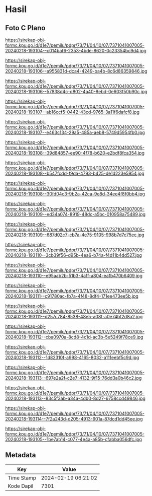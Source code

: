 # Hasil

## Foto C Plano

https://sirekap-obj-formc.kpu.go.id/d1e7/pemilu/pdpr/73/71/04/10/07/7371041007005-20240218-193104--c014baf6-2353-4bde-8620-0c23354bc9d4.jpg

https://sirekap-obj-formc.kpu.go.id/d1e7/pemilu/pdpr/73/71/04/10/07/7371041007005-20240218-193106--a955831d-dca4-4249-ba4b-8c6d86359846.jpg

https://sirekap-obj-formc.kpu.go.id/d1e7/pemilu/pdpr/73/71/04/10/07/7371041007005-20240218-193106--57838d4c-d802-4a40-8ebd-0e603f50b90c.jpg

https://sirekap-obj-formc.kpu.go.id/d1e7/pemilu/pdpr/73/71/04/10/07/7371041007005-20240218-193107--ab16ccf5-0442-43cd-9765-3a11f6dafcf8.jpg

https://sirekap-obj-formc.kpu.go.id/d1e7/pemilu/pdpr/73/71/04/10/07/7371041007005-20240218-193107--e463c134-29a5-485a-aeb8-5749d5954fb0.jpg

https://sirekap-obj-formc.kpu.go.id/d1e7/pemilu/pdpr/73/71/04/10/07/7371041007005-20240218-193108--39d84857-ee90-4f78-b620-e2bdf8fca354.jpg

https://sirekap-obj-formc.kpu.go.id/d1e7/pemilu/pdpr/73/71/04/10/07/7371041007005-20240218-193108--b547fcdd-f9da-4793-b425-de1d223e5954.jpg

https://sirekap-obj-formc.kpu.go.id/d1e7/pemilu/pdpr/73/71/04/10/07/7371041007005-20240218-193108--30fd04c3-9b2a-42ca-9e8d-34ee4f8f0bb4.jpg

https://sirekap-obj-formc.kpu.go.id/d1e7/pemilu/pdpr/73/71/04/10/07/7371041007005-20240218-193109--ed34a074-8919-48dc-a5bc-010958a75489.jpg

https://sirekap-obj-formc.kpu.go.id/d1e7/pemilu/pdpr/73/71/04/10/07/7371041007005-20240218-193109--687d02c7-cb7a-4e75-9105-998b7d7c75ec.jpg

https://sirekap-obj-formc.kpu.go.id/d1e7/pemilu/pdpr/73/71/04/10/07/7371041007005-20240218-193110--3cb39f56-d95b-4ea6-b74a-f4d11b4dd527.jpg

https://sirekap-obj-formc.kpu.go.id/d1e7/pemilu/pdpr/73/71/04/10/07/7371041007005-20240218-193110--e95aab2b-51b3-4a1f-a804-ea1b470b6409.jpg

https://sirekap-obj-formc.kpu.go.id/d1e7/pemilu/pdpr/73/71/04/10/07/7371041007005-20240218-193111--c91780ac-fb7a-4f48-8df4-171ee473ee5b.jpg

https://sirekap-obj-formc.kpu.go.id/d1e7/pemilu/pdpr/73/71/04/10/07/7371041007005-20240218-193111--d257c784-8538-48e5-a08f-a0e74bf2d8a2.jpg

https://sirekap-obj-formc.kpu.go.id/d1e7/pemilu/pdpr/73/71/04/10/07/7371041007005-20240218-193112--cba0970a-8cd8-4c1d-ac3b-5e5249f78ce9.jpg

https://sirekap-obj-formc.kpu.go.id/d1e7/pemilu/pdpr/73/71/04/10/07/7371041007005-20240218-193112--1d82310f-a998-4165-8032-a111eebf5c9d.jpg

https://sirekap-obj-formc.kpu.go.id/d1e7/pemilu/pdpr/73/71/04/10/07/7371041007005-20240218-193113--697e2a2f-c2e7-4132-9f15-76dd3a0b46c2.jpg

https://sirekap-obj-formc.kpu.go.id/d1e7/pemilu/pdpr/73/71/04/10/07/7371041007005-20240218-193113--83c5f3ab-a34a-4db0-8d27-6758ccd49846.jpg

https://sirekap-obj-formc.kpu.go.id/d1e7/pemilu/pdpr/73/71/04/10/07/7371041007005-20240218-193114--7f2a243d-d205-4913-901a-87dcd1dd45ee.jpg

https://sirekap-obj-formc.kpu.go.id/d1e7/pemilu/pdpr/73/71/04/10/07/7371041007005-20240218-193105--1be7ab14-c077-4e4a-a85b-cfabba056dfc.jpg


## Metadata

| Key        | Value               |
| ---------- | ------------------- |
| Time Stamp | 2024-02-19 06:21:02 |
| Kode Dapil | 7301                |



